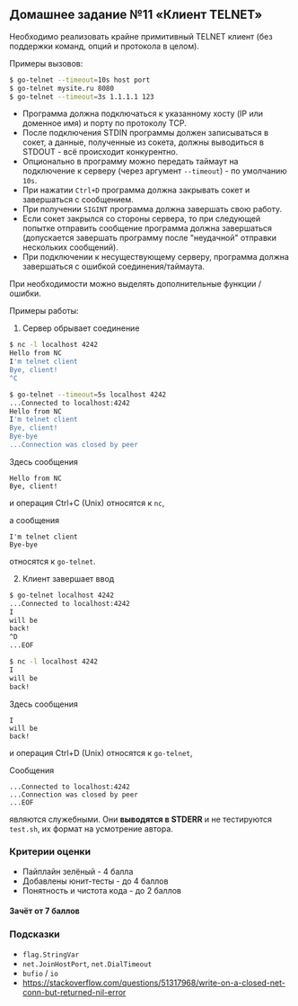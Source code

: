 ## Домашнее задание №11 «Клиент TELNET»

Необходимо реализовать крайне примитивный TELNET клиент
(без поддержки команд, опций и протокола в целом).

Примеры вызовов:
```bash
$ go-telnet --timeout=10s host port
$ go-telnet mysite.ru 8080
$ go-telnet --timeout=3s 1.1.1.1 123
```

* Программа должна подключаться к указанному хосту (IP или доменное имя) и порту по протоколу TCP.
* После подключения STDIN программы должен записываться в сокет,
а данные, полученные из сокета, должны выводиться в STDOUT - всё происходит конкурентно.
* Опционально в программу можно передать таймаут на подключение к серверу
(через аргумент `--timeout`) - по умолчанию `10s`.
* При нажатии `Ctrl+D` программа должна закрывать сокет и завершаться с сообщением.
* При получении `SIGINT` программа должна завершать свою работу.
* Если сокет закрылся со стороны сервера, то при следующей попытке отправить сообщение программа
должна завершаться (допускается завершать программу после "неудачной" отправки нескольких сообщений).
* При подключении к несуществующему серверу, программа должна завершаться с ошибкой соединения/таймаута.

При необходимости можно выделять дополнительные функции / ошибки.

Примеры работы:

1) Сервер обрывает соединение 
```bash
$ nc -l localhost 4242
Hello from NC
I'm telnet client
Bye, client!          
^C
```

```bash
$ go-telnet --timeout=5s localhost 4242
...Connected to localhost:4242
Hello from NC
I'm telnet client
Bye, client!
Bye-bye 
...Connection was closed by peer
```

Здесь сообщения
```
Hello from NC
Bye, client!
```
и операция Ctrl+C (Unix) относятся к `nc`,

а сообщения
```
I'm telnet client
Bye-bye
```
относятся к `go-telnet`.

2) Клиент завершает ввод
```bash
$ go-telnet localhost 4242
...Connected to localhost:4242
I
will be
back!
^D
...EOF
```

```bash
$ nc -l localhost 4242
I
will be
back!
```

Здесь сообщения
```
I
will be
back!
```
и операция Ctrl+D (Unix) относятся к `go-telnet`,

Сообщения
```
...Connected to localhost:4242
...Connection was closed by peer
...EOF
```
являются служебными.
Они **выводятся в STDERR** и не тестируются `test.sh`, их формат на усмотрение автора.

### Критерии оценки
- Пайплайн зелёный - 4 балла
- Добавлены юнит-тесты - до 4 баллов
- Понятность и чистота кода - до 2 баллов

#### Зачёт от 7 баллов

### Подсказки
- `flag.StringVar`
- `net.JoinHostPort`, `net.DialTimeout`
- `bufio` / `io`
- https://stackoverflow.com/questions/51317968/write-on-a-closed-net-conn-but-returned-nil-error